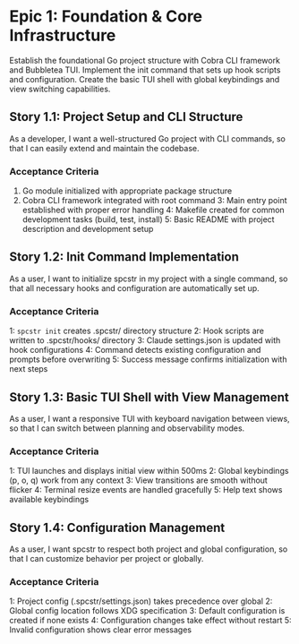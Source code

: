 # Epic 1: Foundation & Core Infrastructure

Establish the foundational Go project structure with Cobra CLI framework and Bubbletea TUI. Implement the init command that sets up hook scripts and configuration. Create the basic TUI shell with global keybindings and view switching capabilities.

## Story 1.1: Project Setup and CLI Structure

As a developer,
I want a well-structured Go project with CLI commands,
so that I can easily extend and maintain the codebase.

### Acceptance Criteria
1. Go module initialized with appropriate package structure
2. Cobra CLI framework integrated with root command
3: Main entry point established with proper error handling
4: Makefile created for common development tasks (build, test, install)
5: Basic README with project description and development setup

## Story 1.2: Init Command Implementation

As a user,
I want to initialize spcstr in my project with a single command,
so that all necessary hooks and configuration are automatically set up.

### Acceptance Criteria
1: `spcstr init` creates .spcstr/ directory structure
2: Hook scripts are written to .spcstr/hooks/ directory
3: Claude settings.json is updated with hook configurations
4: Command detects existing configuration and prompts before overwriting
5: Success message confirms initialization with next steps

## Story 1.3: Basic TUI Shell with View Management

As a user,
I want a responsive TUI with keyboard navigation between views,
so that I can switch between planning and observability modes.

### Acceptance Criteria
1: TUI launches and displays initial view within 500ms
2: Global keybindings (p, o, q) work from any context
3: View transitions are smooth without flicker
4: Terminal resize events are handled gracefully
5: Help text shows available keybindings

## Story 1.4: Configuration Management

As a user,
I want spcstr to respect both project and global configuration,
so that I can customize behavior per project or globally.

### Acceptance Criteria
1: Project config (.spcstr/settings.json) takes precedence over global
2: Global config location follows XDG specification
3: Default configuration is created if none exists
4: Configuration changes take effect without restart
5: Invalid configuration shows clear error messages
